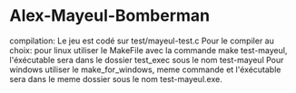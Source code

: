 # Alex-Mayeul-Bomberman

compilation:
Le jeu est codé sur test/mayeul-test.c
Pour le compiler au choix:
pour linux utiliser le MakeFile avec la commande make test-mayeul, l'éxécutable sera dans le dossier test_exec sous le nom test-mayeul
Pour windows utiliser le make_for_windows, meme commande et l'éxécutable sera dans le meme dossier sous le nom test-mayeul.exe.
